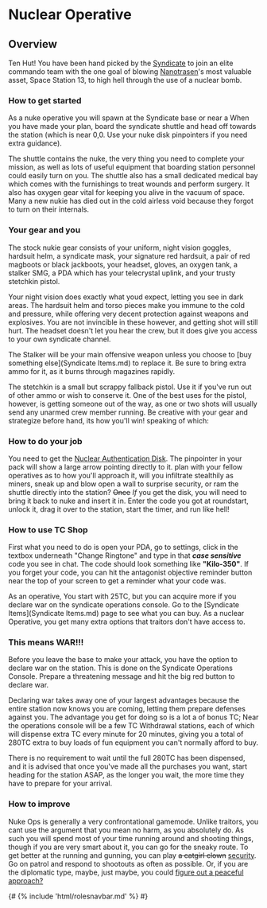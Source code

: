 
# Nuclear Operative

## Overview


Ten Hut! You have been hand picked by the [Syndicate](Groups.md) to join an elite commando team with the one goal of blowing [Nanotrasen](Groups.md)'s most valuable asset, Space Station 13, to high hell through the use of a nuclear bomb.


### How to get started

As a nuke operative you will spawn at the Syndicate base or near a When you have made your plan, board the syndicate shuttle and head off towards the station (which is near 0,0. Use your nuke disk pinpointers if you need extra guidance). 

The shuttle contains the nuke, the very thing you need to complete your mission, as well as lots of useful equipment that boarding station personnel could easily turn on you. The shuttle also has a small dedicated medical bay which comes with the furnishings to treat wounds and perform surgery. It also has oxygen gear vital for keeping you alive in the vacuum of space. Many a new nukie has died out in the cold airless void because they forgot to turn on their internals.

### Your gear and you

The stock nukie gear consists of your uniform, night vision goggles, hardsuit helm, a syndicate mask, your signature red hardsuit, a pair of red magboots or black jackboots, your headset, gloves, an oxygen tank, a stalker SMG, a PDA which has your telecrystal uplink, and your trusty stetchkin pistol. 

Your night vision does exactly what youd expect, letting you see in dark areas. The hardsuit helm and torso pieces make you immune to the cold and pressure, while offering very decent protection against weapons and explosives. You are not invincible in these however, and getting shot will still hurt. The headset doesn't let you hear the crew, but it does give you access to your own syndicate channel. 

The Stalker will be your main offensive weapon unless you choose to [buy something else](Syndicate Items.md) to replace it. Be sure to bring extra ammo for it, as it burns through magazines rapidly. 

The stetchkin is a small but scrappy fallback pistol. Use it if you've run out of other ammo or wish to conserve it. One of the best uses for the pistol, however, is getting someone out of the way, as one or two shots will usually send any unarmed crew member running. Be creative with your gear and strategize before hand, its how you'll win! speaking of which:

### How to do your job

You need to get the [Nuclear Authentication Disk](Nuclear-Authentication-Disk.md). The pinpointer in your pack will show a large arrow pointing directly to it. plan with your fellow operatives as to how you'll approach it, will you infiltrate stealthily as miners, sneak up and blow open a wall to surprise security, or ram the shuttle directly into the station? <s>Once</s> *If* you get the disk, you will need to bring it back to nuke and insert it in. Enter the code you got at roundstart, unlock it, drag it over to the station, start the timer, and run like hell!

###  How to use TC Shop

First what you need to do is open your PDA, go to settings, click in the textbox underneath "Change Ringtone" and type in that ***case sensitive*** code you see in chat. The code should look something like **"Kilo-350"**. If you forget your code, you can hit the antagonist objective reminder button near the top of your screen to get a reminder what your code was. 

As an operative, You start with 25TC, but you can acquire more if you declare war on the syndicate operations console. Go to the [Syndicate Items](Syndicate Items.md) page to see what you can buy. As a nuclear Operative, you get many extra options that traitors don't have access to.

### This means WAR!!!
Before you leave the base to make your attack, you have the option to declare war on the station. This is done on the Syndicate Operations Console. Prepare a threatening message and hit the big red button to declare war.

Declaring war takes away one of your largest advantages because the entire station now knows you are coming, letting them prepare defenses against you. The advantage you get for doing so is a lot a of bonus TC; Near the operations console will be a few TC Withdrawal stations, each of which will dispense extra TC every minute for 20 minutes, giving you a total of 280TC extra to buy loads of fun equipment you can't normally afford to buy. 

There is no requirement to wait until the full 280TC has been dispensed, and it is advised that once you've made all the purchases you want, start heading for the station ASAP, as the longer you wait, the more time they have to prepare for your arrival.

### How to improve

Nuke Ops is generally a very confrontational gamemode. Unlike traitors, you cant use the argument that you mean no harm, as you absolutely do. As such you will spend most of your time running around and shooting things, though if you are very smart about it, you can go for the sneaky route. To get better at the running and gunning, you can play <s>a catgirl clown</s> [security](Security.md). Go on patrol and respond to shootouts as often as possible. Or, if you are the diplomatic type, maybe, just maybe, you could [figure out a peaceful approach?](So-close-to-impossible-that-it-might-as-well-not-even-exist.md)


{# {% include 'html/rolesnavbar.md' %} #}
